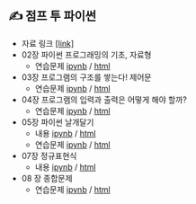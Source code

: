 ## ✍ 점프 투 파이썬 
+ 자료 링크 [[link]](https://wikidocs.net/book/1)
+ 02장 파이썬 프로그래밍의 기초, 자료형 
  - 연습문제
    [ipynb](https://github.com/kbjung/Study/blob/main/Jump_to_Python/ch02_ex.ipynb) /
    [html](https://kbjung.github.io/Study/Jump_to_Python/ch02_ex.html)
+ 03장 프로그램의 구조를 쌓는다! 제어문
  - 연습문제
    [ipynb](https://github.com/kbjung/Study/blob/main/Jump_to_Python/ch03_ex.ipynb) /
    [html](https://kbjung.github.io/Study/Jump_to_Python/ch03_ex.html)
+ 04장 프로그램의 입력과 출력은 어떻게 해야 할까?
  - 연습문제
    [ipynb](https://github.com/kbjung/Study/blob/main/Jump_to_Python/ch04_ex.ipynb) /
    [html](https://kbjung.github.io/Study/Jump_to_Python/ch04_ex.html)
+ 05장 파이썬 날개달기
  - 내용
    [ipynb](https://github.com/kbjung/Study/blob/main/Jump_to_Python/ch05.ipynb) /
    [html](https://kbjung.github.io/Study/Jump_to_Python/ch05.html)
  - 연습문제
    [ipynb](https://github.com/kbjung/Study/blob/main/Jump_to_Python/ch05_ex.ipynb) /
    [html](https://kbjung.github.io/Study/Jump_to_Python/ch05_ex.html)
+ 07장 정규표현식
  - 내용
    [ipynb](https://github.com/kbjung/Study/blob/main/Jump_to_Python/ch07.ipynb) /
    [html](https://kbjung.github.io/Study/Jump_to_Python/ch07.html)
+ 08 장 종합문제
  - 연습문제
    [ipynb](https://github.com/kbjung/Study/blob/main/Jump_to_Python/ch08_ex.ipynb) /
    [html](https://kbjung.github.io/Study/Jump_to_Python/ch08_ex.html)
